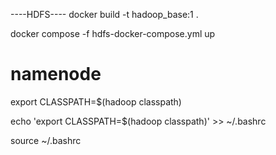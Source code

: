 ----HDFS----
docker build -t hadoop_base:1 .

docker compose -f hdfs-docker-compose.yml up



# namenode
export CLASSPATH=$(hadoop classpath)

echo 'export CLASSPATH=$(hadoop classpath)' >> ~/.bashrc

source ~/.bashrc